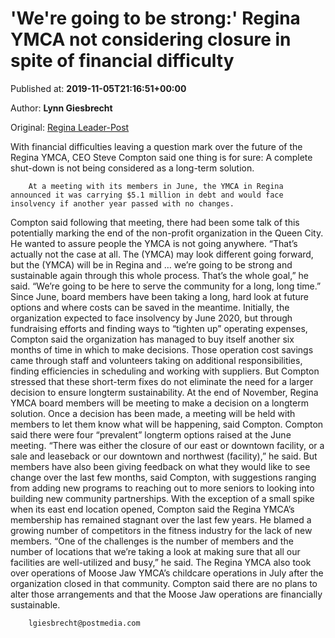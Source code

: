 
# 'We're going to be strong:' Regina YMCA not considering closure in spite of financial difficulty

Published at: **2019-11-05T21:16:51+00:00**

Author: **Lynn Giesbrecht**

Original: [Regina Leader-Post](https://leaderpost.com/news/local-news/were-going-to-be-strong-regina-ymca-not-considering-closure-in-spite-of-financial-difficulty)

With financial difficulties leaving a question mark over the future of the Regina YMCA, CEO Steve Compton said one thing is for sure: A complete shut-down is not being considered as a long-term solution.

        At a meeting with its members in June, the YMCA in Regina announced it was carrying $5.1 million in debt and would face insolvency if another year passed with no changes.
      
Compton said following that meeting, there had been some talk of this potentially marking the end of the non-profit organization in the Queen City. He wanted to assure people the YMCA is not going anywhere.
“That’s actually not the case at all. The (YMCA) may look different going forward, but the (YMCA) will be in Regina and … we’re going to be strong and sustainable again through this whole process. That’s the whole goal,” he said.
“We’re going to be here to serve the community for a long, long time.”
Since June, board members have been taking a long, hard look at future options and where costs can be saved in the meantime. Initially, the organization expected to face insolvency by June 2020, but through fundraising efforts and finding ways to “tighten up” operating expenses, Compton said the organization has managed to buy itself another six months of time in which to make decisions.
Those operation cost savings came through staff and volunteers taking on additional responsibilities, finding efficiencies in scheduling and working with suppliers. But Compton stressed that these short-term fixes do not eliminate the need for a larger decision to ensure longterm sustainability.
At the end of November, Regina YMCA board members will be meeting to make a decision on a longterm solution. Once a decision has been made, a meeting will be held with members to let them know what will be happening, said Compton.
Compton said there were four “prevalent” longterm options raised at the June meeting.
“There was either the closure of our east or downtown facility, or a sale and leaseback or our downtown and northwest (facility),” he said.
But members have also been giving feedback on what they would like to see change over the last few months, said Compton, with suggestions ranging from adding new programs to reaching out to more seniors to looking into building new community partnerships.
With the exception of a small spike when its east end location opened, Compton said the Regina YMCA’s membership has remained stagnant over the last few years. He blamed a growing number of competitors in the fitness industry for the lack of new members.
“One of the challenges is the number of members and the number of locations that we’re taking a look at making sure that all our facilities are well-utilized and busy,” he said.
The Regina YMCA also took over operations of Moose Jaw YMCA’s childcare operations in July after the organization closed in that community. Compton said there are no plans to alter those arrangements and that the Moose Jaw operations are financially sustainable.

        lgiesbrecht@postmedia.com
      

